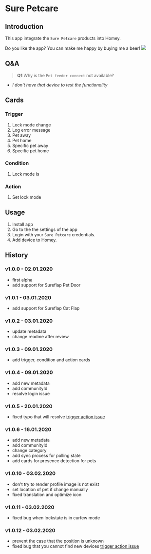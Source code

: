# Sure Petcare

## Introduction
This app integrate the `Sure Petcare` products into Homey.

Do you like the app? You can make me happy by buying me a beer! [![](https://img.shields.io/badge/paypal-donate-green.svg)](https://www.paypal.me/koktaildotcom)

## Q&amp;A

> **Q1** Why is the `Pet feeder connect` not available?

* _I don't have that device to test the functionality_

## Cards

### Trigger
1. Lock mode change
1. Log error message
1. Pet away
1. Pet home
1. Specific pet away
1. Specific pet home

### Condition
1. Lock mode is

### Action
1. Set lock mode

## Usage
1. Install app
1. Go to the the settings of the app 
1. Login with your `Sure Petcare` credentials.
1. Add device to Homey.

## History
### v1.0.0 - 02.01.2020
  * first alpha
  * add support for Sureflap Pet Door 
### v1.0.1 - 03.01.2020
  * add support for Sureflap Cat Flap
### v1.0.2 - 03.01.2020
  * update metadata
  * change readme after review
### v1.0.3 - 09.01.2020
  * add trigger, condition and action cards
### v1.0.4 - 09.01.2020
  * add new metadata
  * add communityId
  * resolve login issue
### v1.0.5 - 20.01.2020
  * fixed typo that will resolve [trigger action issue](https://github.com/koktaildotcom/com.sure-petcare/issues/1)
### v1.0.6 - 16.01.2020
  * add new metadata
  * add communityId
  * change category
  * add sync process for polling state
  * add cards for presence detection for pets
### v1.0.10 - 03.02.2020
  * don't try to render profile image is not exist
  * set location of pet if change manually
  * fixed translation and optimize icon
### v1.0.11 - 03.02.2020
  * fixed bug when lockstate is in curfew mode
### v1.0.12 - 03.02.2020
  * prevent the case that the position is unknown
  * fixed bug that you cannot find new devices [trigger action issue](https://github.com/koktaildotcom/com.sure-petcare/issues/5)
